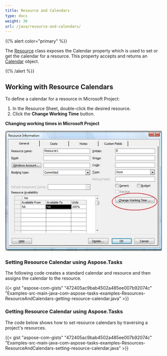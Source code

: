 ```yaml
---
title: Resource and Calendars
type: docs
weight: 30
url: /java/resource-and-calendars/
---
```


{{% alert color="primary" %}} 

The [Resource](http://www.aspose.com/api/java/tasks/com.aspose.tasks/classes/Resource) class exposes the Calendar property which is used to set or get the calendar for a resource. This property accepts and returns an [Calendar](http://www.aspose.com/api/java/tasks/com.aspose.tasks/classes/Calendar) object.

{{% /alert %}} 
## **Working with Resource Calendars**
To define a calendar for a resource in Microsoft Project:

1. In the Resource Sheet, double-click the desired resource.
1. Click the **Change Working Time** button.


**Changing working times in Microsoft Project** 

![todo:image_alt_text](resource-and-calendars_1.png)
### **Setting Resource Calendar using Aspose.Tasks**
The following code creates a standard calendar and resource and then assigns the calendar to the resource.

{{< gist "aspose-com-gists" "472405ac9bab4502a485ee007b92074c" "Examples-src-main-java-com-aspose-tasks-examples-Resources-ResourceAndCalendars-getting-resource-calendar.java" >}}
### **Getting Resource Calendar using Aspose.Tasks**
The code below shows how to set resource calendars by traversing a project's resources.

{{< gist "aspose-com-gists" "472405ac9bab4502a485ee007b92074c" "Examples-src-main-java-com-aspose-tasks-examples-Resources-ResourceAndCalendars-setting-resource-calendar.java" >}}
